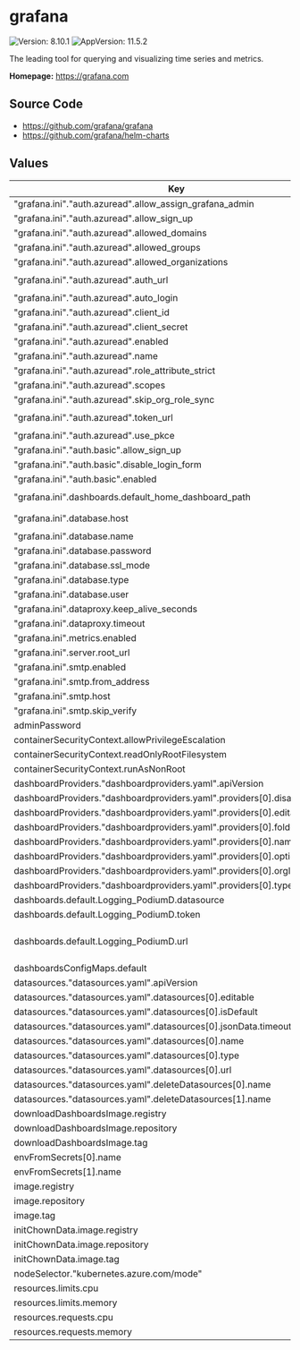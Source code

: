 # grafana

![Version: 8.10.1](https://img.shields.io/badge/Version-8.10.1-informational?style=flat-square) ![AppVersion: 11.5.2](https://img.shields.io/badge/AppVersion-11.5.2-informational?style=flat-square)

The leading tool for querying and visualizing time series and metrics.

**Homepage:** <https://grafana.com>

## Source Code

* <https://github.com/grafana/grafana>
* <https://github.com/grafana/helm-charts>

## Values

| Key | Type | Default | Description |
|-----|------|---------|-------------|
| "grafana.ini"."auth.azuread".allow_assign_grafana_admin | bool | `true` |  |
| "grafana.ini"."auth.azuread".allow_sign_up | bool | `true` |  |
| "grafana.ini"."auth.azuread".allowed_domains | list | `[]` |  |
| "grafana.ini"."auth.azuread".allowed_groups | list | `[]` |  |
| "grafana.ini"."auth.azuread".allowed_organizations | string | `"996a05f9-6875-4960-a833-6e3aff171400"` |  |
| "grafana.ini"."auth.azuread".auth_url | string | `"https://login.microsoftonline.com/996a05f9-6875-4960-a833-6e3aff171400/oauth2/v2.0/authorize"` |  |
| "grafana.ini"."auth.azuread".auto_login | bool | `true` |  |
| "grafana.ini"."auth.azuread".client_id | string | `"REP_GRAFANA_ID_REP"` |  |
| "grafana.ini"."auth.azuread".client_secret | string | `"$__env{gf-client-secret}"` |  |
| "grafana.ini"."auth.azuread".enabled | bool | `true` |  |
| "grafana.ini"."auth.azuread".name | string | `"Azure AD"` |  |
| "grafana.ini"."auth.azuread".role_attribute_strict | bool | `false` |  |
| "grafana.ini"."auth.azuread".scopes | string | `"openid email profile"` |  |
| "grafana.ini"."auth.azuread".skip_org_role_sync | bool | `false` |  |
| "grafana.ini"."auth.azuread".token_url | string | `"https://login.microsoftonline.com/996a05f9-6875-4960-a833-6e3aff171400/oauth2/v2.0/token"` |  |
| "grafana.ini"."auth.azuread".use_pkce | bool | `true` |  |
| "grafana.ini"."auth.basic".allow_sign_up | bool | `false` |  |
| "grafana.ini"."auth.basic".disable_login_form | bool | `true` |  |
| "grafana.ini"."auth.basic".enabled | bool | `false` |  |
| "grafana.ini".dashboards.default_home_dashboard_path | string | `"/var/lib/grafana/dashboards/default/loki-dashboard.json"` |  |
| "grafana.ini".database.host | string | `"psql-REP_ENVIRONMENT_REP-REP_GEMEENTE_REP.postgres.database.azure.com:5432"` |  |
| "grafana.ini".database.name | string | `"grafana"` |  |
| "grafana.ini".database.password | string | `"$__env{gf-database-password}"` |  |
| "grafana.ini".database.ssl_mode | string | `"require"` |  |
| "grafana.ini".database.type | string | `"postgres"` |  |
| "grafana.ini".database.user | string | `"grafana"` |  |
| "grafana.ini".dataproxy.keep_alive_seconds | int | `300` |  |
| "grafana.ini".dataproxy.timeout | int | `300` |  |
| "grafana.ini".metrics.enabled | bool | `false` |  |
| "grafana.ini".server.root_url | string | `"https://REP_DOMAIN_REP"` |  |
| "grafana.ini".smtp.enabled | bool | `true` |  |
| "grafana.ini".smtp.from_address | string | `"noreply@REP_GRAFANA_DOMAIN_REP"` |  |
| "grafana.ini".smtp.host | string | `"mail.enschede.nl:587"` |  |
| "grafana.ini".smtp.skip_verify | bool | `true` |  |
| adminPassword | string | `"KV_GRAFANA_ADMIN_KV"` |  |
| containerSecurityContext.allowPrivilegeEscalation | bool | `false` |  |
| containerSecurityContext.readOnlyRootFilesystem | bool | `true` |  |
| containerSecurityContext.runAsNonRoot | bool | `true` |  |
| dashboardProviders."dashboardproviders.yaml".apiVersion | int | `1` |  |
| dashboardProviders."dashboardproviders.yaml".providers[0].disableDeletion | bool | `false` |  |
| dashboardProviders."dashboardproviders.yaml".providers[0].editable | bool | `true` |  |
| dashboardProviders."dashboardproviders.yaml".providers[0].folder | string | `"loki"` |  |
| dashboardProviders."dashboardproviders.yaml".providers[0].name | string | `"default"` |  |
| dashboardProviders."dashboardproviders.yaml".providers[0].options.path | string | `"/var/lib/grafana/dashboards/default"` |  |
| dashboardProviders."dashboardproviders.yaml".providers[0].orgId | int | `1` |  |
| dashboardProviders."dashboardproviders.yaml".providers[0].type | string | `"file"` |  |
| dashboards.default.Logging_PodiumD.datasource | string | `"Loki"` |  |
| dashboards.default.Logging_PodiumD.token | string | `""` |  |
| dashboards.default.Logging_PodiumD.url | string | `"https://github.com/Dimpact-Samenwerking/helm-charts/blob/feature/IN-72_monitoring-logging/charts/monitoring-logging/grafana/dashboards/logging_PodiumD.json"` |  |
| dashboardsConfigMaps.default | string | `"loki-dashboard"` |  |
| datasources."datasources.yaml".apiVersion | int | `1` |  |
| datasources."datasources.yaml".datasources[0].editable | bool | `false` |  |
| datasources."datasources.yaml".datasources[0].isDefault | bool | `true` |  |
| datasources."datasources.yaml".datasources[0].jsonData.timeout | int | `300` |  |
| datasources."datasources.yaml".datasources[0].name | string | `"Loki"` |  |
| datasources."datasources.yaml".datasources[0].type | string | `"loki"` |  |
| datasources."datasources.yaml".datasources[0].url | string | `"http://loki:3100"` |  |
| datasources."datasources.yaml".deleteDatasources[0].name | string | `"Prometheus"` |  |
| datasources."datasources.yaml".deleteDatasources[1].name | string | `"Alertmanager"` |  |
| downloadDashboardsImage.registry | string | `"REP_ACR_NAME_REP.azurecr.io"` |  |
| downloadDashboardsImage.repository | string | `"curl"` |  |
| downloadDashboardsImage.tag | string | `"7.85.0"` |  |
| envFromSecrets[0].name | string | `"gf-database-password"` |  |
| envFromSecrets[1].name | string | `"gf-client-secret"` |  |
| image.registry | string | `"REP_ACR_NAME_REP.azurecr.io"` |  |
| image.repository | string | `"grafana"` |  |
| image.tag | string | `"11.5.2"` |  |
| initChownData.image.registry | string | `"REP_ACR_NAME_REP.azurecr.io"` |  |
| initChownData.image.repository | string | `"grafana-init-chown-data"` |  |
| initChownData.image.tag | string | `"1.31.1"` |  |
| nodeSelector."kubernetes.azure.com/mode" | string | `"system"` |  |
| resources.limits.cpu | string | `"50m"` |  |
| resources.limits.memory | string | `"128Mi"` |  |
| resources.requests.cpu | string | `"10m"` |  |
| resources.requests.memory | string | `"96Mi"` |  |